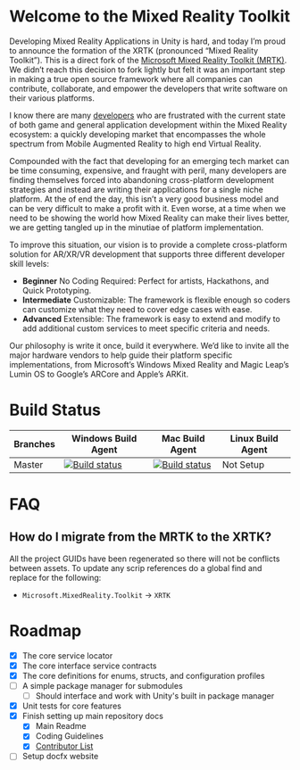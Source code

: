 # Welcome to the Mixed Reality Toolkit

Developing Mixed Reality Applications in Unity is hard, and today I’m proud to announce the formation of the XRTK (pronounced “Mixed Reality Toolkit”). This is a direct fork of the [Microsoft Mixed Reality Toolkit (MRTK)](https://github.com/Microsoft/MixedRealityToolkit-Unity). We didn’t reach this decision to fork lightly but felt it was an important step in making a true open source framework where all companies can contribute, collaborate, and empower the developers that write software on their various platforms.

I know there are many [developers](/CONTRIBUTORS.md) who are frustrated with the current state of both game and general application development within the Mixed Reality ecosystem: a quickly developing market that encompasses the whole spectrum from Mobile Augmented Reality to high end Virtual Reality.

Compounded with the fact that developing for an emerging tech market can be time consuming, expensive, and fraught with peril, many developers are finding themselves forced into abandoning cross-platform development strategies and instead are writing their applications for a single niche platform. At the of end the day, this isn’t a very good business model and can be very difficult to make a profit with it. Even worse, at a time when we need to be showing the world how Mixed Reality can make their lives better, we are getting tangled up in the minutiae of platform implementation.

To improve this situation, our vision is to provide a complete cross-platform solution for AR/XR/VR development that supports three different developer skill levels:

- **Beginner** No Coding Required: Perfect for artists, Hackathons, and Quick Prototyping.
- **Intermediate** Customizable: The framework is flexible enough so coders can customize what they need to cover edge cases with ease.
- **Advanced** Extensible: The framework is easy to extend and modify to add additional custom services to meet specific criteria and needs.

Our philosophy is write it once, build it everywhere. We’d like to invite all the major hardware vendors to help guide their platform specific implementations, from Microsoft’s Windows Mixed Reality and Magic Leap’s Lumin OS to Google’s ARCore and Apple’s ARKit.

# Build Status

| Branches | Windows Build Agent | Mac Build Agent | Linux Build Agent |
|---|---|---|---|
|Master|[![Build status](https://dev.azure.com/xrtk/Mixed%20Reality%20Toolkit/_apis/build/status/Mixed%20Reality%20Toolkit-CI)](https://dev.azure.com/xrtk/Mixed%20Reality%20Toolkit/_build/latest?definitionId=2)|[![Build status](https://dev.azure.com/xrtk/Mixed%20Reality%20Toolkit/_apis/build/status/Master%20Build%20Pipeline%20-%20Hosted%20macOS)](https://dev.azure.com/xrtk/Mixed%20Reality%20Toolkit/_build/latest?definitionId=4)| Not Setup |

# FAQ

## How do I migrate from the MRTK to the XRTK?

All the project GUIDs have been regenerated so there will not be conflicts between assets.
To update any scrip references do a global find and replace for the following:
- `Microsoft.MixedReality.Toolkit` -> `XRTK`

# Roadmap

- [x] The core service locator
- [x] The core interface service contracts
- [x] The core definitions for enums, structs, and configuration profiles
- [ ] A simple package manager for submodules
    - [ ] Should interface and work with Unity's built in package manager
- [x] Unit tests for core features
- [x] Finish setting up main repository docs
    - [x] Main Readme
    - [x] Coding Guidelines
    - [x] [Contributor List](/CONTRIBUTORS.md)
- [ ] Setup docfx website
